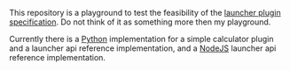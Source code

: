 This repository is a playground to test the feasibility of the [launcher plugin specification](https://github.com/tzickel/launcher-plugin-specification). Do not think of it as something more then my playground.

Currently there is a [Python](python) implementation for a simple calculator plugin and a launcher api reference implementation, and a [NodeJS](nodejs) launcher api reference implementation.
